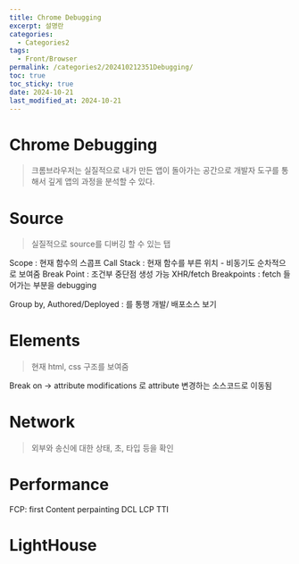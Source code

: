 ```yaml
---
title: Chrome Debugging
excerpt: 설명란
categories:
  - Categories2
tags:
  - Front/Browser
permalink: /categories2/202410212351Debugging/
toc: true
toc_sticky: true
date: 2024-10-21
last_modified_at: 2024-10-21
---
```

# Chrome Debugging
> 크롬브라우저는 실질적으로 내가 만든 앱이 돌아가는 공간으로 개발자 도구를 통해서 깊게 앱의 과정을 분석할 수 있다.


# Source
> 실질적으로 source를 디버깅 할 수 있는 탭

Scope : 현재 함수의 스콥프
Call Stack : 현재 함수를 부른 위치 - 비동기도 순차적으로 보여줌
Break Point : 조건부 중단점 생성 가능
XHR/fetch Breakpoints : fetch 들어가는 부분을 debugging

Group by, Authored/Deployed : 를 통행 개발/ 배포소스 보기
# Elements
> 현재 html, css 구조를 보여줌

Break on -> attribute modifications 로 attribute 변경하는 소스코드로 이동됨

# Network
> 외부와 송신에 대한 상태, 초, 타입 등을 확인

# Performance


FCP: first Content perpainting
DCL
LCP
TTI


# LightHouse